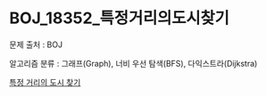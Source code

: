 # BOJ_18352_특정거리의도시찾기
문제 출처 : BOJ

알고리즘 분류 : 그래프(Graph), 너비 우선 탐색(BFS), 다익스트라(Dijkstra)

[특정 거리의 도시 찾기](https://www.acmicpc.net/problem/18352)